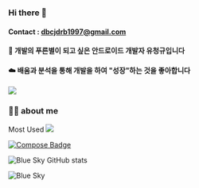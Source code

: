 ### Hi there 👋

#### Contact :  dbcjdrb1997@gmail.com
#### 🌟 개발의 푸른별이 되고 싶은 안드로이드 개발자 유청규입니다
#### ☁️  배움과 분석을 통해 개발을 하여 "성장"하는 것을 좋아합니다


<a href="https://velog.io/@blue-sky"><img src="https://img.shields.io/badge/Tech Blog-11B48A?style=flat-square&logo=Vimeo&logoColor=white&link=https://velog.io/@blue-sky"/></a>

<h3>👨‍💻 about me </h3> 
Most Used
<img src="https://img.shields.io/badge/Android-3DDC84?style=flat-square&logo=Android&logoColor=white"/>

[![Compose Badge](https://img.shields.io/badge/Compose-3776AB?style=flat-square&logo=JetpackCompose&logoColor=White)]()



![Blue Sky GitHub stats](https://github-readme-stats.vercel.app/api?username=whathe-downtown&show_icons=true)

![Blue Sky](https://github-readme-stats.vercel.app/api/top-langs/?username=whathe-downtown&layout=compact)

  



